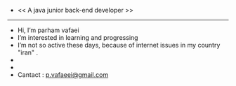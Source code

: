 -  << A java junior back-end developer >>
-  --------------------------------------
-  Hi, I’m parham vafaei
-  I’m interested in learning and progressing
-  I’m not so active these days, because of internet issues in my country "iran" .
-   
-
-  Cantact : p.vafaeei@gmail.com


